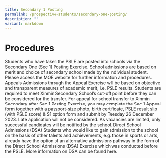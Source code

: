```yaml
---
title: Secondary 1 Posting
permalink: /prospective-students/secondary-one-posting/
description: ""
variant: markdown
---
```

# Procedures
Students who have taken the PSLE are posted into schools via the Secondary One (Sec 1) Posting Exercise. School admissions are based on merit and choice of secondary school made by the individual student. Please access the MOE website for further information and procedures.
Appeals
Admissions through the Appeal Exercise will be based on objective and transparent measures of academic merit, i.e. PSLE results. Students are required to meet Xinmin Secondary School’s cut-off point before they can be considered for the transfer. 
For appeal for school transfer to Xinmin Secondary after Sec 1 Posting Exercise, you may complete the Sec 1 Appeal form together with a passport-size photo, birth certificate, PSLE result slip (with PSLE score) & S1 option form and submit by Tuesday 26 December 2023. Late application will not be considered.
As vacancies are limited, only successful candidates will be notified by the school.
Direct School Admissions (DSA)
Students who would like to gain admission to the school on the basis of other talents and achievements, e.g. those in sports or arts, already have the option of an alternative admissions pathway in the form of the Direct School Admissions (DSA) Exercise which was conducted before the PSLE. More information on DSA can be found here.
